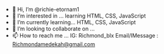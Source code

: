 - 👋 Hi, I’m @richie-etornam1
- 👀 I’m interested in ... learning HTML, CSS, JavaScript
- 🌱 I’m currently learning... HTML, CSS, JavaScript 
- 💞️ I’m looking to collaborate on ...
- 📫 How to reach me ...
IG: Richmond_blx
Email/IMessage : Richmondamedekah@gmail.com

<!---
richie-etornam1/richie-etornam1 is a ✨ special ✨ repository because its `README.md` (this file) appears on your GitHub profile.
You can click the Preview link to take a look at your changes.
--->
